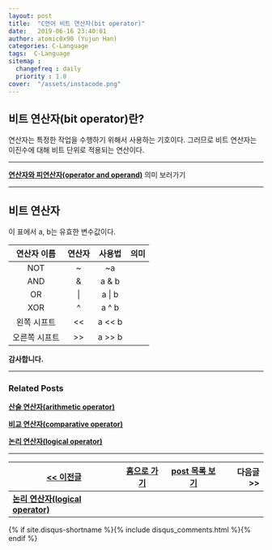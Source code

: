 ```yaml
---
layout: post
title:  "C언어 비트 연산자(bit operator)"
date:   2019-06-16 23:40:01
author: atomic0x90 (Yujun Han)
categories: C-Language
tags:  C-Language
sitemap :
  changefreq : daily
  priority : 1.0
cover:  "/assets/instacode.png"
---
```


## 비트 연산자(bit operator)란?

연산자는 특정한 작업을 수행하기 위해서 사용하는 기호이다. 
그러므로 비트 연산자는 이진수에 대해 비트 단위로 적용되는 연산이다.

---

**[연산자와 피연산자(operator and operand)][0]** 의미 보러가기

---

## 비트 연산자

이 표에서 a, b는 유효한 변수값이다.

연산자 이름	|연산자		|사용법		|의미
:------:	|:---:		|:---:		|:---:
NOT		|~		|~a
AND		|&		|a & b
OR		|\|		|a \| b
XOR		|^		|a ^ b
왼쪽 시프트	|<<		|a << b
오른쪽 시프트	|>>		|a >> b



**감사합니다.**


---

### Related Posts

**[산술 연산자(arithmetic operator)][4]**

**[비교 연산자(comparative operator)][5]**

**[논리 연산자(logical operator)][1]**

---



[\<\< 이전글][1]        |[홈으로 가기][2]       |[post 목록 보기][3]    |다음글 \>\>
------                  |:------:               |:------:               |------:
**[논리 연산자(logical operator)][1]**   |                       |                       |




[0]: https://atomic0x90.github.io/c-language/2019/06/13/arithmetic-operator.html "operator and operand"
[1]: https://atomic0x90.github.io/c-language/2019/06/15/logical-operator.html "논리 연산자"
[2]: https://atomic0x90.github.io/ "home"
[3]: https://atomic0x90.github.io/posts/ "posts"
[4]: https://atomic0x90.github.io/c-language/2019/06/13/arithmetic-operator.html "산술 연산자"
[5]: https://atomic0x90.github.io/c-language/2019/06/14/comparative-operator.html "비교 연산자"

{% if site.disqus-shortname %}{% include disqus_comments.html %}{% endif %}






